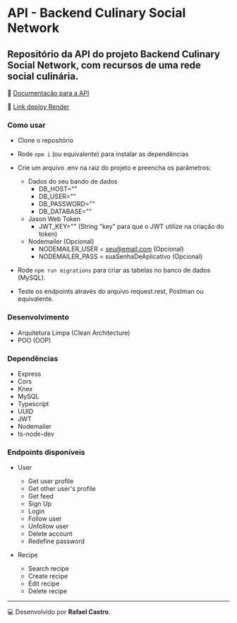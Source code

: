 # API - Backend Culinary Social Network
## Repositório da API do projeto Backend Culinary Social Network, com recursos de uma rede social culinária.

:green_book: [Documentação para a API](https://documenter.getpostman.com/view/22376211/2s93CHuFSJ)

:satellite: [Link deploy Render](https://cookenu10.onrender.com)

### Como usar
- Clone o repositório
- Rode `npm i` (ou equivalente) para instalar as dependências
- Crie um arquivo .env na raiz do projeto e preencha os parâmetros:
    - Dados do seu bando de dados
        - DB_HOST=""
        - DB_USER=""
        - DB_PASSWORD=""
        - DB_DATABASE=""
    - Jason Web Token
        - JWT_KEY="" (String "key" para que o JWT utilize na criação do token)
    - Nodemailer (Opcional)
        - NODEMAILER_USER = seu@email.com (Opcional)
        - NODEMAILER_PASS = suaSenhaDeAplicativo (Opcional)
        
- Rode `npm run migrations` para criar as tabelas no banco de dados (MySQL).
- Teste os endpoints através do arquivo request.rest, Postman ou equivalente.

### Desenvolvimento
- Arquitetura Limpa (Clean Architecture)
- POO (OOP)

### Dependências
* Express
* Cors
* Knex
* MySQL
* Typescript
* UUID
* JWT
* Nodemailer
* ts-node-dev


### Endpoints disponíveis
* User
  - Get user profile
  - Get other user's profile
  - Get feed
  - Sign Up
  - Login
  - Follow user
  - Unfollow user
  - Delete account
  - Redefine password
  
 * Recipe
   - Search recipe
   - Create recipe
   - Edit recipe
   - Delete recipe


---
:computer: Desenvolvido por **Rafael Castro**.
